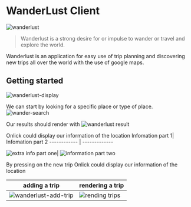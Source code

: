 # WanderLust Client
![wanderlust](https://user-images.githubusercontent.com/34497456/42012190-cd6ec882-7a4b-11e8-86cd-5bd38f67e751.png)
> Wanderlust is a strong desire for or impulse to wander or travel and explore the world.

Wanderlust is an application for easy use of trip planning and discovering new trips all over the world with the use of google maps.
## Getting started
![wanderlust-display](https://user-images.githubusercontent.com/34497456/42012930-98d37772-7a4f-11e8-81a5-6b281de93061.JPG)

We can start by looking for a specific place or type of place.
![wander-search](https://user-images.githubusercontent.com/34497456/42012962-cf0fe71c-7a4f-11e8-9c1e-1c869eae608f.png)

Our results should render with 
![wanderlust result](https://user-images.githubusercontent.com/34497456/42013038-2b932594-7a50-11e8-98d1-48c33213479e.png)

Onlick could display our information of the location 
Infomation part 1| Infomation part 2
------------ | -------------

![extra info part one](https://user-images.githubusercontent.com/34497456/42013154-be43f3fa-7a50-11e8-8926-411773e5e3cd.JPG)| ![information part two](https://user-images.githubusercontent.com/34497456/42013169-d4b88394-7a50-11e8-91d8-af84af728365.JPG)

By pressing on the new trip 
Onlick could display our information of the location 

adding a trip| rendering a trip
------------ | -------------
![wanderlust-add-trip](https://user-images.githubusercontent.com/34497456/42013204-0a15c51a-7a51-11e8-8159-4ac61758bf49.JPG)|![rending trips](https://user-images.githubusercontent.com/34497456/42013321-873b4b64-7a51-11e8-8f1c-d1acdf4340e5.JPG)

